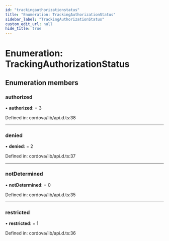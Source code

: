 ```yaml
---
id: "trackingauthorizationstatus"
title: "Enumeration: TrackingAuthorizationStatus"
sidebar_label: "TrackingAuthorizationStatus"
custom_edit_url: null
hide_title: true
---
```


# Enumeration: TrackingAuthorizationStatus

## Enumeration members

### authorized

• **authorized**: = 3

Defined in: cordova/lib/api.d.ts:38

___

### denied

• **denied**: = 2

Defined in: cordova/lib/api.d.ts:37

___

### notDetermined

• **notDetermined**: = 0

Defined in: cordova/lib/api.d.ts:35

___

### restricted

• **restricted**: = 1

Defined in: cordova/lib/api.d.ts:36
